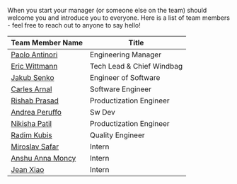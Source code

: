 When you start your manager (or someone else on the team) should welcome you and introduce you to everyone.  Here is a list of team members - feel free to reach out to anyone to say hello!


|  Team Member Name                                 | Title                             |
| ------------------------------------------------- | --------------------------------  |                          
| [Paolo Antinori](mailto:pantinor@redhat.com)      |      Engineering Manager          |
| [Eric Wittmann](mailto:ewittman@redhat.com)       |      Tech Lead & Chief Windbag    |                     
| [Jakub Senko](mailto:jsenko@redhat.com)           |      Engineer of Software         |                    
| [Carles Arnal](mailto:carnalca@redhat.com)        |      Software Engineer            |
| [Rishab Prasad](mailto:riprasad@redhat.com)       |      Productization Engineer      |
| [Andrea Peruffo](mailto:aperuffo@redhat.com)      |      Sw Dev                       |
| [Nikisha Patil](mailto:nipatil@redhat.com)        |      Productization Engineer      |
| [Radim Kubis](mailto:rkubis@redhat.com)           |      Quality Engineer             |
| [Miroslav Safar](mailto:msafar@redhat.com)        |      Intern                       |
| [Anshu Anna Moncy](mailto:amoncy@redhat.com)      |      Intern                       | 
| [Jean Xiao](mailto:jexiao@redhat.com)             |      Intern                       |